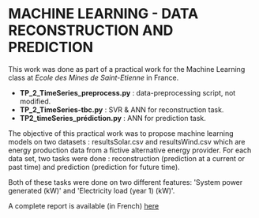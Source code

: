 # MACHINE LEARNING - DATA RECONSTRUCTION AND PREDICTION
This work was done as part of a practical work for the Machine Learning class at *Ecole des Mines de Saint-Etienne* in France.

- **TP_2_TimeSeries_preprocess.py** : data-preprocessing script, not modified.
- **TP_2_TimeSeries-tbc.py** : SVR & ANN for reconstruction task.
- **TP2_timeSeries_prédiction.py** : ANN for prediction task.



The objective of this practical work was to propose machine learning models on two datasets : resultsSolar.csv and resultsWind.csv which are energy production data from a fictive alternative energy provider. For each data set, two tasks were done : reconstruction (prediction at a current or past time) and prediction (prediction for future time).

Both of these tasks were done on two different features: 'System power generated (kW)' and 'Electricity load (year 1) (kW)'.

A complete report is available (in French) [here](/report/report.pdf)

